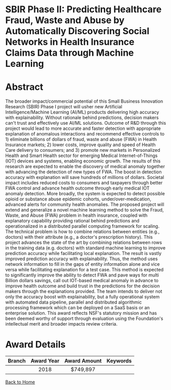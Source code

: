 
SBIR Phase II: Predicting Healthcare Fraud, Waste and Abuse by Automatically Discovering Social Networks in Health Insurance Claims Data through Machine Learning
=================================================================================================================================================================

# Abstract


The broader impact/commercial potential of this Small Business Innovation Research (SBIR) Phase I project will usher new Artificial Intelligence/Machine Learning (AI/ML) products delivering high accuracy with explainability. Without rationale behind predictions, decision makers can't trust and effectively use AI/ML solutions. Outcome of R&D through this project would lead to more accurate and faster detection with appropriate explanation of anomalous interactions and recommend effective controls to 1) eliminate billions of dollars of fraud, waste and abuse (FWA) in Health Insurance markets; 2) lower costs, improve quality and speed of Health Care delivery to consumers; and 3) promote new markets in Personalized Health and Smart Health sector for emerging Medical Internet-of-Things (IOT) devices and systems, enabling economic growth. The results of this research are expected to enable the discovery of medical anomaly together with advancing the detection of new types of FWA. The boost in detection accuracy with explanation will save hundreds of millions of dollars. Societal impact includes reduced costs to consumers and taxpayers through better FWA control and advance health outcome through early medical IOT anomaly detection. More broadly, the system is expected to detect possible opioid or substance abuse epidemic cohorts, under/over-medication, advanced alerts for community health anomalies. The proposed project will extend and generalize a novel machine learning method to solve the Fraud, Waste, and Abuse (FWA) problem in health insurance, coupled with explanatory capability providing rational behind predictions and operationalized in a distributed parallel computing framework for scaling. The technical problem is how to combine relations between entities (e.g., doctors) with their attribute (e.g., a doctor's prescription history). This project advances the state of the art by combining relations between rows in the training data (e.g. doctors) with standard machine learning to improve prediction accuracy while facilitating local explanation. The result is vastly improved prediction accuracy with explainability. Thus, the method uses network information to fill in the gaps of entity information alone and vice versa while facilitating explanation for a test case. This method is expected to significantly improve the ability to detect FWA and pave ways for multi Billion dollars savings, call out IOT-based medical anomaly in advance to improve health outcome and build trust in the predictions for the decision makers through the explanations provided. The team intends to deliver not only the accuracy boost with explainability, but a fully operational system with automated data pipeline, parallel and distributed algorithmic processing framework which can be deployed on a SaaS basis or an enterprise solution. This award reflects NSF's statutory mission and has been deemed worthy of support through evaluation using the Foundation's intellectual merit and broader impacts review criteria.  

# Award Details

|Branch|Award Year|Award Amount|Keywords|
| :---: | :---: | :---: | :---: |
||2018|$749,897||
  
  


[Back to Home](https://github.com/chrischow/dod_sbir_awards/JT/#384)